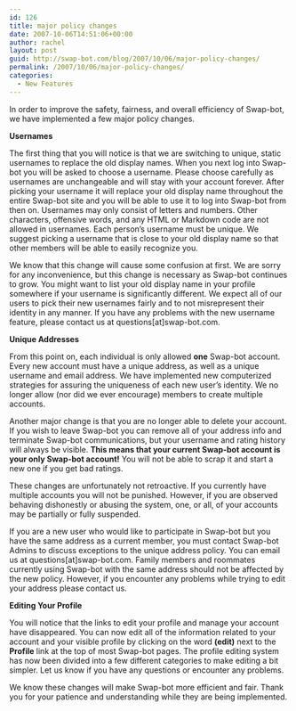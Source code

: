 ```yaml
---
id: 126
title: major policy changes
date: 2007-10-06T14:51:06+00:00
author: rachel
layout: post
guid: http://swap-bot.com/blog/2007/10/06/major-policy-changes/
permalink: /2007/10/06/major-policy-changes/
categories:
  - New Features
---
```

In order to improve the safety, fairness, and overall efficiency of Swap-bot, we have implemented a few major policy changes. 

**Usernames** <em style="display:none"><a href="http://blog.segd.org/?hellboy_animated_sword_of_storms">Hellboy Animated: Sword of Storms divx</a></em> 

The first thing that you will notice is that we are switching to unique, static usernames to replace the old display names. When you next log into Swap-bot you will be asked to choose a username. Please choose carefully as usernames are unchangeable and will stay with your account forever. After picking your username it will replace your old display name throughout the entire Swap-bot site and you will be able to use it to log into Swap-bot from then on. Usernames may only consist of letters and numbers. Other characters, offensive words, and any HTML or Markdown code are not allowed in usernames. Each person&#8217;s username must be unique. We suggest picking a username that is close to your old display name so that other members will be able to easily recognize you. 

We know that this change will cause some confusion at first. We are sorry for any inconvenience, but this change is necessary as Swap-bot continues to grow. You might want to list your old display name in your profile somewhere if your username is significantly different. We expect all of our users to pick their new usernames fairly and to not misrepresent their identity in any manner. If you have any problems with the new username feature, please contact us at questions[at]swap-bot.com.

**Unique Addresses**

From this point on, each individual is only allowed **one** Swap-bot account. Every new account must have a unique address, as well as a unique username and email address. We have implemented new computerized strategies for assuring the uniqueness of each new user&#8217;s identity. We no longer allow (nor did we ever encourage) members to create multiple accounts. 

Another major change is that you are no longer able to delete your account. If you wish to leave Swap-bot you can remove all of your address info and terminate Swap-bot communications, but your username and rating history will always be visible. **This means that your current Swap-bot account is your only Swap-bot account!** You will not be able to scrap it and start a new one if you get bad ratings. 

These changes are unfortunately not retroactive. If you currently have multiple accounts you will not be punished. However, if you are observed behaving dishonestly or abusing the system, one, or all, of your accounts may be partially or fully suspended. 

If you are a new user who would like to participate in Swap-bot but you have the same address as a current member, you must contact Swap-bot Admins to discuss exceptions to the unique address policy. You can email us at questions[at]swap-bot.com. Family members and roommates currently using Swap-bot with the same address should not be affected by the new policy. However, if you encounter any problems while trying to edit your address please contact us. 

**Editing Your Profile**

You will notice that the links to edit your profile and manage your account have disappeared. You can now edit all of the information related to your account and your visible profile by clicking on the word **(edit)** next to the **Profile** link at the top of most Swap-bot pages. The profile editing system has now been divided into a few different categories to make editing a bit simpler. Let us know if you have any questions or encounter any problems. 

We know these changes will make Swap-bot more efficient and fair. Thank you for your patience and understanding while they are being implemented.